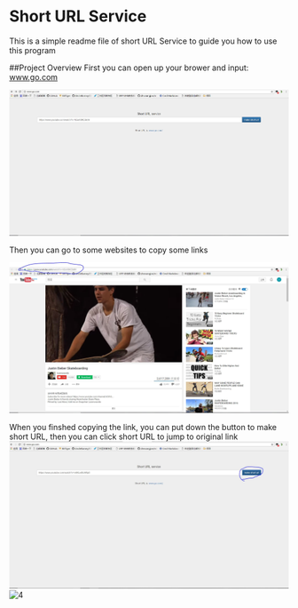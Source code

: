# Short URL Service 

This is a simple readme file of short URL Service to guide you how to use this program

##Project Overview 
First you can open up your brower and input: www.go.com

![1][1]


Then you can go to some websites to copy some links
  
![2][2]

When you finshed copying the link, you can put down the button to make short URL, then you can click short URL to jump to original link
![3][3]
![4][4]


  [1]: https://github.com/ZhengKuang/ShortLinkService/blob/master/images/1.JPG
  [2]: https://github.com/ZhengKuang/ShortLinkService/blob/master/images/2.JPG
  [3]: https://github.com/ZhengKuang/ShortLinkService/blob/master/images/3.JPG
  [4]: https://github.com/ZhengKuang/ShortLinkService/blob/master/images/4.gif